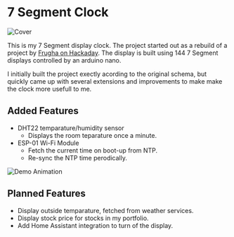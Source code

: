 # 7 Segment Clock

![Cover](../assets/Cover.jpeg)

This is my 7 Segment display clock. The project started out as a rebuild of a
project by [Frugha on Hackaday][1]. The display is built using 144 7 Segment
displays controlled by an arduino nano.

I initially built the project exectly acording to the original schema, but
quickly came up with several extensions and improvements to make make the clock
more usefull to me.


## Added Features

- DHT22 temparature/humidity sensor
  - Displays the room teparature once a minute.
- ESP-01 Wi-Fi Module
  - Fetch the current time on boot-up from NTP.
  - Re-sync the NTP time perodically.

![Demo Animation](../assets/Demo.gif?raw=true)


## Planned Features

- Display outside temparature, fetched from weather services.
- Display stock price for stocks in my portfolio.
- Add Home Assistant integration to turn of the display.


[1]: https://hackaday.io/project/169632-7-segment-display-array-clock